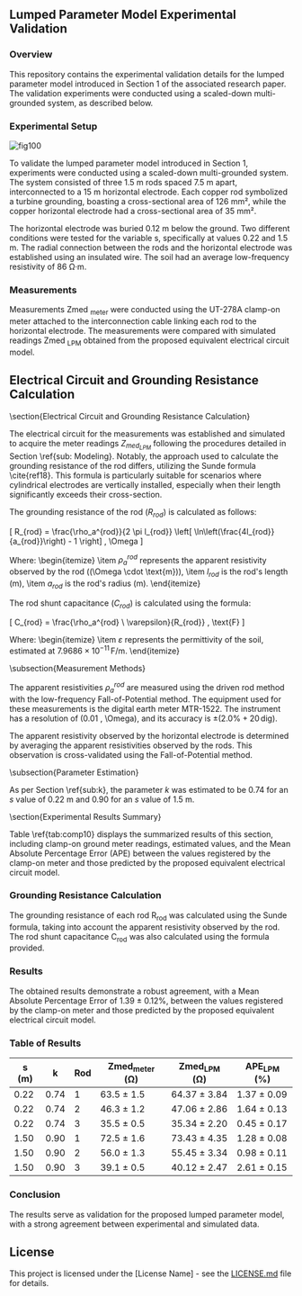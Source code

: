 ## Lumped Parameter Model Experimental Validation

### Overview

This repository contains the experimental validation details for the lumped parameter model introduced in Section 1 of the associated research paper. The validation experiments were conducted using a scaled-down multi-grounded system, as described below.

### Experimental Setup

![fig100](https://github.com/Alexandregiacomellileal/lumped_parameter_model_experimental_validation/assets/96079504/ba2851b3-8f18-4c76-a4f1-d1ad3feacb9d)


To validate the lumped parameter model introduced in Section 1, experiments were conducted using a scaled-down multi-grounded system. The system consisted of three 1.5 m rods spaced 7.5 m apart, interconnected to a 15 m horizontal electrode. Each copper rod symbolized a turbine grounding, boasting a cross-sectional area of 126 mm², while the copper horizontal electrode had a cross-sectional area of 35 mm².

The horizontal electrode was buried 0.12 m below the ground. Two different conditions were tested for the variable s, specifically at values 0.22 and 1.5 m. The radial connection between the rods and the horizontal electrode was established using an insulated wire. The soil had an average low-frequency resistivity of 86 Ω·m.

### Measurements

Measurements Zmed <sub>meter</sub> were conducted using the UT-278A clamp-on meter attached to the interconnection cable linking each rod to the horizontal electrode. The measurements were compared with simulated readings Zmed <sub>LPM</sub> obtained from the proposed equivalent electrical circuit model.

## Electrical Circuit and Grounding Resistance Calculation

\section{Electrical Circuit and Grounding Resistance Calculation}

The electrical circuit for the measurements was established and simulated to acquire the meter readings $Z_{med_{LPM}}$ following the procedures detailed in Section \ref{sub: Modeling}. Notably, the approach used to calculate the grounding resistance of the rod differs, utilizing the Sunde formula \cite{ref18}. This formula is particularly suitable for scenarios where cylindrical electrodes are vertically installed, especially when their length significantly exceeds their cross-section.

The grounding resistance of the rod ($R_{rod}$) is calculated as follows:

\[
R_{rod} = \frac{\rho_a^{rod}}{2 \pi l_{rod}} \left[ \ln\left(\frac{4l_{rod}}{a_{rod}}\right) - 1 \right] \, \Omega
\]

Where:
\begin{itemize}
    \item $\rho_a^{rod}$ represents the apparent resistivity observed by the rod (\(\Omega \cdot \text{m}\)),
    \item $l_{rod}$ is the rod's length (m),
    \item $a_{rod}$ is the rod's radius (m).
\end{itemize}

The rod shunt capacitance ($C_{rod}$) is calculated using the formula:

\[
C_{rod} = \frac{\rho_a^{rod} \ \varepsilon}{R_{rod}} \, \text{F}
\]

Where:
\begin{itemize}
    \item $\varepsilon$ represents the permittivity of the soil, estimated at $7.9686 \times 10^{-11} \, \text{F/m}$.
\end{itemize}

\subsection{Measurement Methods}

The apparent resistivities $\rho_a^{rod}$ are measured using the driven rod method with the low-frequency Fall-of-Potential method. The equipment used for these measurements is the digital earth meter MTR-1522. The instrument has a resolution of \(0.01 \, \Omega\), and its accuracy is $\pm (2.0\% + 20 \, \text{dig})$.

The apparent resistivity observed by the horizontal electrode is determined by averaging the apparent resistivities observed by the rods. This observation is cross-validated using the Fall-of-Potential method.

\subsection{Parameter Estimation}

As per Section \ref{sub:k}, the parameter $k$ was estimated to be 0.74 for an $s$ value of 0.22 m and 0.90 for an $s$ value of 1.5 m.

\section{Experimental Results Summary}

Table \ref{tab:comp10} displays the summarized results of this section, including clamp-on ground meter readings, estimated values, and the Mean Absolute Percentage Error (APE) between the values registered by the clamp-on meter and those predicted by the proposed equivalent electrical circuit model.






### Grounding Resistance Calculation

The grounding resistance of each rod R<sub>rod</sub> was calculated using the Sunde formula, taking into account the apparent resistivity observed by the rod. The rod shunt capacitance C<sub>rod</sub> was also calculated using the formula provided.

### Results

The obtained results demonstrate a robust agreement, with a Mean Absolute Percentage Error of 1.39 ± 0.12%, between the values registered by the clamp-on meter and those predicted by the proposed equivalent electrical circuit model.

### Table of Results

| s (m) | k | Rod | Zmed<sub>meter</sub> (Ω) | Zmed<sub>LPM</sub> (Ω) | APE<sub>LPM</sub> (%) |
|-------|---|-----|-------------------|----------------|---------------|
| 0.22  | 0.74 | 1 | 63.5 ± 1.5 | 64.37 ± 3.84 | 1.37 ± 0.09 |
| 0.22  | 0.74 | 2 | 46.3 ± 1.2 | 47.06 ± 2.86 | 1.64 ± 0.13 |
| 0.22  | 0.74 | 3 | 35.5 ± 0.5 | 35.34 ± 2.20 | 0.45 ± 0.17 |
| 1.50  | 0.90 | 1 | 72.5 ± 1.6 | 73.43 ± 4.35 | 1.28 ± 0.08 |
| 1.50  | 0.90 | 2 | 56.0 ± 1.3 | 55.45 ± 3.34 | 0.98 ± 0.11 |
| 1.50  | 0.90 | 3 | 39.1 ± 0.5 | 40.12 ± 2.47 | 2.61 ± 0.15 |

### Conclusion

The results serve as validation for the proposed lumped parameter model, with a strong agreement between experimental and simulated data.

## License

This project is licensed under the [License Name] - see the [LICENSE.md](LICENSE.md) file for details.
